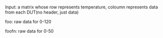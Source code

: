 Input: a matrix whose row represents temperature, coloumn represents data from each DUT(no header, just data)

foo: raw data for 0-120

foofn: raw data for 0-50
